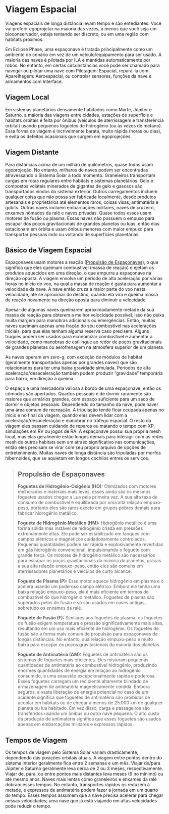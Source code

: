 # Viagem Espacial

Viagens espaciais de longa distância levam tempo e são entediantes. Você vai preferir egoprojetar na maioria das vezes, a menos que você seja um bioconservador, esteja tentando ser discreto, ou em uma região com habitats próximos.

Em Eclipse Phase, uma espaçonave é tratada principalmente como um ambiente do cenário em vez de um veículo/equipamento para ser usado. A maioria das naves é pilotada por ILA e mantidas automaticamente por robôs. No entanto, em certas circunstâncias você pode ser chamado para navegar ou pilotar uma nave com Pilotagem: Espacial, repará-la com Aparelhagem: Aeroespacial, ou controlar sensores, funções da nave e armamentos com Interface.

## Viagem Local

Em sistemas planetários densamente habitados como Marte, Júpiter e Saturno, a maioria das viagens entre cidades, estações de superfície e habitats orbitais é feita por ônibus (veículos de aterrissagem e transferência orbital) usando pequenos foguetes de hidrogênio (ou às vezes de metano). Essa forma de viagem é incrivelmente barata, muito rápida (horas ou dias), e evita os defeitos ocasionais que surgem em egoprojeções.

## Viagem Distante

Para distâncias acima de um milhão de quilômetros, quase todos usam egoprojeção. No entanto, milhares de naves podem ser encontradas atravessando o Sistema Solar a todo momento. Graneleiros transportam cargas em rotas regulares entre habitats e sistemas planetários. Gelo e compostos voláteis minerados de gigantes de gelo e gasosos são transportados vindos do sistema exterior. Outros carregamentos incluem qualquer coisa que não possa ser fabricada localmente, desde produtos artesanais e proprietários até elementos raros, coisas visas, antimatéria e qubits. Outras naves incluem embarcações militares, naves de cruzeiro, enxames nômades da ralé e naves privadas. Quase todos esses usam motores de fusão ou plasma. Essas naves não possuem o empuxo para escapar dos poços gravitacionais de grandes planetas ou luas, então elas estacionam em órbita e usam ônibus menores com maior empuxo para transportar pessoas indo ou voltando de superfícies planetárias.

## Básico de Viagem Espacial

Espaçonaves usam motores a reação ([Propulsão de Espaçonaves](#propulsão-de-espaçonaves)), o que significa que eles queimam combustível (massa de reação) e ejetam os produtos aquecidos em uma direção, o que empurra a espaçonave na direção oposta. A viagem envolve um período de alta aceleração por várias horas no início do voo, na qual a massa de reação é gasta para aumentar a velocidade da nave. A nave então cruza a maior parte do voo nesta velocidade, até se aproximar do destino, quando ela vira e queima massa de reação novamente na direção oposta para diminuir a velocidade.

Apesar de algumas naves queimarem aproximadamente metade da sua massa de reação para obterem a melhor velocidade possível, isso não deixa muita margem para manobras adicionais ou emergências. Então, muitas naves queimam apenas uma fração do seu combustível nas acelerações iniciais, para que elas tenham alguma reserva caso precisem. Alguns truques podem ser usados para economizar combustível e aumentar a velocidade, como manobras de estilingue ao redor de poços gravitacionais de grandes planetas ou aerofrenagem na atmosfera superior de um planeta.

As naves operam em zero-g, com exceção de módulos de habitat (geralmente transportados apenas por grandes naves) que são rotacionados para ter uma baixa gravidade simulada. Períodos de alta aceleração/desaceleração também podem produzir “gravidade” temporária para baixo, em direção à queima.

O espaço é uma mercadoria valiosa a bordo de uma espaçonave, então os cômodos são apertados. Quartos pessoais e de dormir raramente são maiores que armários grandes, com espaço suficiente para um saco de dormir e objetos pessoais. Dependendo do tamanho da nave, pode haver uma área comum de recreação. A tripulação tende ficar ocupada apenas no início e no final da viagem, quando eles devem lidar com a aceleração/desaceleração e manobrar no tráfego espacial. O resto da viagem eles passam cuidando de reparos ou matando o tempo com XP, simulações em RV ou jogos de RA. A espaçonave possui sua própria mesh local, mas elas geralmente estão longes demais para interagir com as redes mesh de outros habitats sem um atraso significativo nas comunicações, então eles precisam se virar com seu próprio arquivo de opções de entretenimento. Muitas naves de longa distância são tripuladas por morfos hibernoides, que se aquietam em longos cochilos entres os serviços.

<blockquote>

## Propulsão de Espaçonaves

**Foguetes de Hidrogênio-Oxigênio (HO):** Otimizados com motores melhorados e materiais mais leves, esses ainda são os mesmos foguetes usados chegar a Lua pela primeira vez. A sua alta taxa de consumo de combustível é equilibrada por uma alta relação empuxo-peso, portanto eles são raros exceto em grupos pobres demais para fabricar hidrogênio metálico.

**Foguete de Hidrogênio Metálico (HM):** Hidrogênio metálico é uma forma sólida mas instável de hidrogênio criada em pressões extremamente altas. Ele pode ser estabilizado em tanques com campos elétricos e magnéticos cuidadosamente controlados. Pequenas quantidades podem ser rápida e explosivamente revertidas em gás hidrogênio convencional, impulsionando o foguete com grande força. Os motores de hidrogênio metálico são necessários para escapar os poços gravitacionais da maioria do planetas, graças a sua alta relação empuxo-peso, então eles são comuns em aterrissadores planetários e veículos de curto alcance.

**Foguete de Plasma (P):** Esse motor aquece hidrogênio em plasma e o acelera usando um poderoso campo elétrico. Embora ele tenha uma baixa relação empuxo-peso, ele é mais eficiente em termos de combustível do que hidrogênio metálico. Foguetes de plasma são superados pelos de fusão e só são usados em naves antigas, sobretudo os enxames da ralé.

**Foguete de Fusão (F):** Similares aos foguetes de plasma, os foguetes de fusão exigem temperatura e pressão significativamente mais altas, resultando em um uso mais eficiente de hidrogênio. Os foguetes de fusão são a forma mais comum de propulsão para espaçonaves de longas distâncias. No entanto, sua relação empuxo-peso é muito baixa para escapar os poços gravitacionais da maioria dos planetas.

**Foguete de Antimatéria (AM):** Foguetes de antimatéria são os sistemas de foguetes mais eficientes. Eles misturam pequenas quantidades de antimatéria ao combustível hidrogênio, produzindo enormes quantidades de energia em relação ao hidrogênio consumido, e uma exaustão excepcionalmente rápida e poderosa. Esses foguetes carregam um recipiente altamente blindado de armazenagem de antimatéria magneticamente contida. Embora seguros, a vasta liberação de energia potencial no caso de um acidente significa que foguetes de antimatéria são proibidos de acoplar em habitats ou de chegar a menos de 25.000&nbsp;km de qualquer planeta ou lua habitado. Em vez disso, carga e passageiros são transferidos usando um ônibus ou outra nave pequena. O alto custo da produção de antimatéria significa que esses foguetes são usados apenas em embarcações militares e expressos rápidos.

</blockquote>

## Tempos de Viagem

Os tempos de viagem pelo Sistema Solar variam drasticamente, dependendo das posições orbitais atuais. A viagem entre pontos dentro do sistema interior geralmente fica entre 2 semanas e um mês. Viajar de/para Júpiter e Saturno geralmente leva cerca de 2 ou 3 meses, respectivamente. Viajar de, para, ou entre pontos mais distantes leva meses (6 no mínimo) ou até mesmo anos. Naves mais lentas como graneleiros e enxames da ralé dobram esses tempos. No entanto, transportes rápidos os reduzem à metade, e expressos de antimatéria podem fazer a jornada em um quarto do tempo. Esses tempos assumem que a nave precisa acelerar para chegar nessas velocidades; uma nave que já está viajando em altas velocidades pode reduzir o tempo.
